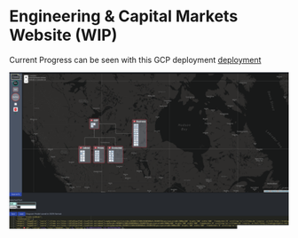 # Engineering & Capital Markets Website (WIP)

Current Progress can be seen with this GCP deployment [deployment](https://capital-markets-engineering.uk.r.appspot.com/galada/CapitalMarkets/)

![alt text](assets/screenshot.png "Logo Title Text 1")
